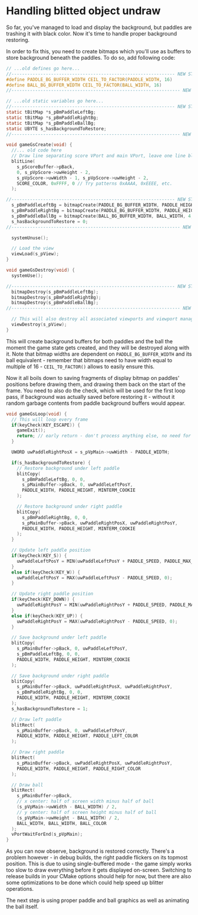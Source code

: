 # Handling blitted object undraw

So far, you've managed to load and display the background, but paddles are trashing it with black color.
Now it's time to handle proper background restoring.

In order to fix this, you need to create bitmaps which you'll use as buffers to store background beneath the paddles.
To do so, add following code:

```c
// ...old defines go here...
//-------------------------------------------------------------- NEW STUFF START
#define PADDLE_BG_BUFFER_WIDTH CEIL_TO_FACTOR(PADDLE_WIDTH, 16)
#define BALL_BG_BUFFER_WIDTH CEIL_TO_FACTOR(BALL_WIDTH, 16)
//---------------------------------------------------------------- NEW STUFF END

// ...old static variables go here...
//-------------------------------------------------------------- NEW STUFF START
static tBitMap *s_pBmPaddleLeftBg;
static tBitMap *s_pBmPaddleRightBg;
static tBitMap *s_pBmPaddleBallBg;
static UBYTE s_hasBackgroundToRestore;
//---------------------------------------------------------------- NEW STUFF END

void gameGsCreate(void) {
  //... old code here
  // Draw line separating score VPort and main VPort, leave one line blank after it
  blitLine(
    s_pScoreBuffer->pBack,
    0, s_pVpScore->uwHeight - 2,
    s_pVpScore->uwWidth - 1, s_pVpScore->uwHeight - 2,
    SCORE_COLOR, 0xFFFF, 0 // Try patterns 0xAAAA, 0xEEEE, etc.
  );

//-------------------------------------------------------------- NEW STUFF START
  s_pBmPaddleLeftBg = bitmapCreate(PADDLE_BG_BUFFER_WIDTH, PADDLE_HEIGHT, 4, 0);
  s_pBmPaddleRightBg = bitmapCreate(PADDLE_BG_BUFFER_WIDTH, PADDLE_HEIGHT, 4, 0);
  s_pBmPaddleBallBg = bitmapCreate(BALL_BG_BUFFER_WIDTH, BALL_WIDTH, 4, 0);
  s_hasBackgroundToRestore = 0;
//---------------------------------------------------------------- NEW STUFF END

  systemUnuse();

  // Load the view
  viewLoad(s_pView);
}

void gameGsDestroy(void) {
  systemUse();

//-------------------------------------------------------------- NEW STUFF START
  bitmapDestroy(s_pBmPaddleLeftBg);
  bitmapDestroy(s_pBmPaddleRightBg);
  bitmapDestroy(s_pBmPaddleBallBg);
//---------------------------------------------------------------- NEW STUFF END

  // This will also destroy all associated viewports and viewport managers
  viewDestroy(s_pView);
}
```

This will create background buffers for both paddles and the ball the moment the game state gets created, and they will be destroyed along with it.
Note that bitmap widths are dependent on `PADDLE_BG_BUFFER_WIDTH` and its ball equivalent - remember that bitmaps need to have width equal to multiple of 16 - `CEIL_TO_FACTOR()` allows to easily ensure this.

Now it all boils down to saving fragments of display bitmap on paddles' positions before drawing them, and drawing them back on the start of the frame.
You need to also do the check, which will be used for the first loop pass, if background was actually saved before restoring it - without it random garbage contents from paddle background buffers would appear.

```c
void gameGsLoop(void) {
  // This will loop every frame
  if(keyCheck(KEY_ESCAPE)) {
    gameExit();
    return; // early return - don't process anything else, no need for big `else` anymore
  }

  UWORD uwPaddleRightPosX = s_pVpMain->uwWidth - PADDLE_WIDTH;

  if(s_hasBackgroundToRestore) {
    // Restore background under left paddle
    blitCopy(
      s_pBmPaddleLeftBg, 0, 0,
      s_pMainBuffer->pBack, 0, uwPaddleLeftPosY,
      PADDLE_WIDTH, PADDLE_HEIGHT, MINTERM_COOKIE
    );

    // Restore background under right paddle
    blitCopy(
      s_pBmPaddleRightBg, 0, 0,
      s_pMainBuffer->pBack, uwPaddleRightPosX, uwPaddleRightPosY,
      PADDLE_WIDTH, PADDLE_HEIGHT, MINTERM_COOKIE
    );
  }

  // Update left paddle position
  if(keyCheck(KEY_S)) {
    uwPaddleLeftPosY = MIN(uwPaddleLeftPosY + PADDLE_SPEED, PADDLE_MAX_POS_Y);
  }
  else if(keyCheck(KEY_W)) {
    uwPaddleLeftPosY = MAX(uwPaddleLeftPosY - PADDLE_SPEED, 0);
  }

  // Update right paddle position
  if(keyCheck(KEY_DOWN)) {
    uwPaddleRightPosY = MIN(uwPaddleRightPosY + PADDLE_SPEED, PADDLE_MAX_POS_Y);
  }
  else if(keyCheck(KEY_UP)) {
    uwPaddleRightPosY = MAX(uwPaddleRightPosY - PADDLE_SPEED, 0);
  }

  // Save background under left paddle
  blitCopy(
    s_pMainBuffer->pBack, 0, uwPaddleLeftPosY,
    s_pBmPaddleLeftBg, 0, 0,
    PADDLE_WIDTH, PADDLE_HEIGHT, MINTERM_COOKIE
  );

  // Save background under right paddle
  blitCopy(
    s_pMainBuffer->pBack, uwPaddleRightPosX, uwPaddleRightPosY,
    s_pBmPaddleRightBg, 0, 0,
    PADDLE_WIDTH, PADDLE_HEIGHT, MINTERM_COOKIE
  );
  s_hasBackgroundToRestore = 1;

  // Draw left paddle
  blitRect(
    s_pMainBuffer->pBack, 0, uwPaddleLeftPosY,
    PADDLE_WIDTH, PADDLE_HEIGHT, PADDLE_LEFT_COLOR
  );

  // Draw right paddle
  blitRect(
    s_pMainBuffer->pBack, uwPaddleRightPosX, uwPaddleRightPosY,
    PADDLE_WIDTH, PADDLE_HEIGHT, PADDLE_RIGHT_COLOR
  );

  // Draw ball
  blitRect(
    s_pMainBuffer->pBack,
    // x center: half of screen width minus half of ball
    (s_pVpMain->uwWidth - BALL_WIDTH) / 2,
    // y center: half of screen height minus half of ball
    (s_pVpMain->uwHeight - BALL_WIDTH) / 2,
    BALL_WIDTH, BALL_WIDTH, BALL_COLOR
  );
  vPortWaitForEnd(s_pVpMain);
}
```

As you can now observe, background is restored correctly.
There's a problem however - in debug builds, the right paddle flickers on its topmost position.
This is due to using single-buffered mode - the game simply works too slow to draw everything before it gets displayed on-screen.
Switching to release builds in your CMake options should help for now, but there are also some optimizations to be done which could help speed up blitter operations.

The next step is using proper paddle and ball graphics as well as animating the ball itself.
